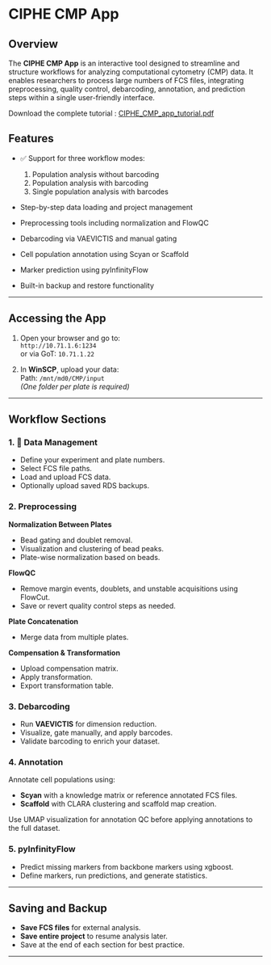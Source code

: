 # CIPHE CMP App

## Overview

The **CIPHE CMP App** is an interactive tool designed to streamline and structure workflows for analyzing computational cytometry (CMP) data. It enables researchers to process large numbers of FCS files, integrating preprocessing, quality control, debarcoding, annotation, and prediction steps within a single user-friendly interface.

Download the complete tutorial  : [CIPHE_CMP_app_tutorial.pdf](CIPHE_CMP_app-tutorial.pdf)

## Features

- ✅ Support for three workflow modes:
  1. Population analysis without barcoding
  2. Population analysis with barcoding
  3. Single population analysis with barcodes

- Step-by-step data loading and project management
- Preprocessing tools including normalization and FlowQC
- Debarcoding via VAEVICTIS and manual gating
- Cell population annotation using Scyan or Scaffold
- Marker prediction using pyInfinityFlow
- Built-in backup and restore functionality

---

## Accessing the App

1. Open your browser and go to:  
   `http://10.71.1.6:1234`  
   or via GoT: `10.71.1.22`

2. In **WinSCP**, upload your data:  
   Path: `/mnt/md0/CMP/input`  
   *(One folder per plate is required)*

---

## Workflow Sections

### 1. 📁 Data Management
- Define your experiment and plate numbers.
- Select FCS file paths.
- Load and upload FCS data.
- Optionally upload saved RDS backups.


### 2. Preprocessing

**Normalization Between Plates**
- Bead gating and doublet removal.
- Visualization and clustering of bead peaks.
- Plate-wise normalization based on beads.

**FlowQC**
- Remove margin events, doublets, and unstable acquisitions using FlowCut.
- Save or revert quality control steps as needed.

**Plate Concatenation**
- Merge data from multiple plates.

**Compensation & Transformation**
- Upload compensation matrix.
- Apply transformation.
- Export transformation table.

### 3. Debarcoding
- Run **VAEVICTIS** for dimension reduction.
- Visualize, gate manually, and apply barcodes.
- Validate barcoding to enrich your dataset.

### 4. Annotation
Annotate cell populations using:
- **Scyan** with a knowledge matrix or reference annotated FCS files.
- **Scaffold** with CLARA clustering and scaffold map creation.

Use UMAP visualization for annotation QC before applying annotations to the full dataset.

### 5.  pyInfinityFlow
- Predict missing markers from backbone markers using xgboost.
- Define markers, run predictions, and generate statistics.

---

## Saving and Backup

- **Save FCS files** for external analysis.
- **Save entire project** to resume analysis later.
- Save at the end of each section for best practice.

---



